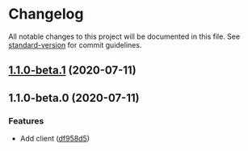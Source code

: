 # Changelog

All notable changes to this project will be documented in this file. See [standard-version](https://github.com/conventional-changelog/standard-version) for commit guidelines.

## [1.1.0-beta.1](https://github.com/sylver/json-http-client/compare/v1.1.0-beta.0...v1.1.0-beta.1) (2020-07-11)

## 1.1.0-beta.0 (2020-07-11)


### Features

* Add client ([df958d5](https://github.com/sylver/json-http-client/commit/df958d52953c629178ea4295b8f50b6f4289d061))
